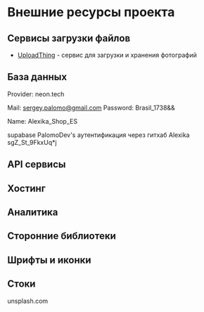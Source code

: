 # Внешние ресурсы проекта

## Сервисы загрузки файлов

- [UploadThing](https://uploadthing.com/dashboard/palomodev-personal-team) - сервис для загрузки и хранения фотографий

## База данных
Provider: neon.tech

Mail: sergey.palomo@gmail.com
Password: Brasil_1738&&

Name: Alexika_Shop_ES



supabase
PalomoDev's аутентификация через гитхаб
Alexika
sgZ_St_9FkxUq*j

## API сервисы

## Хостинг

## Аналитика

## Сторонние библиотеки

## Шрифты и иконки

## Стоки
unsplash.com